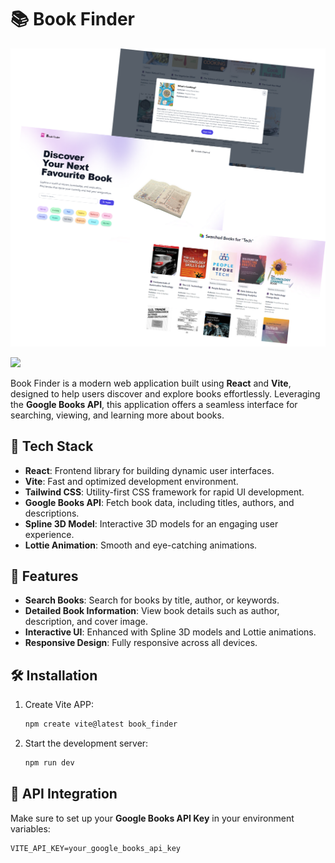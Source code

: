 # 📚 Book Finder

![Weather App Demo](./assets/book.png)

<img src="https://go-skill-icons.vercel.app/api/icons?i=react,vite,javascript,tailwind,googlecloud" />

Book Finder is a modern web application built using **React** and **Vite**, designed to help users discover and explore books effortlessly. Leveraging the **Google Books API**, this application offers a seamless interface for searching, viewing, and learning more about books.

## 🚀 Tech Stack

- **React**: Frontend library for building dynamic user interfaces.
- **Vite**: Fast and optimized development environment.
- **Tailwind CSS**: Utility-first CSS framework for rapid UI development.
- **Google Books API**: Fetch book data, including titles, authors, and descriptions.
- **Spline 3D Model**: Interactive 3D models for an engaging user experience.
- **Lottie Animation**: Smooth and eye-catching animations.

## 🎯 Features

- **Search Books**: Search for books by title, author, or keywords.
- **Detailed Book Information**: View book details such as author, description, and cover image.
- **Interactive UI**: Enhanced with Spline 3D models and Lottie animations.
- **Responsive Design**: Fully responsive across all devices.

## 🛠️ Installation

1. Create Vite APP:
   ```bash
   npm create vite@latest book_finder
   ```
2. Start the development server:
   ```bash
   npm run dev
   ```

## 📡 API Integration

Make sure to set up your **Google Books API Key** in your environment variables:

```
VITE_API_KEY=your_google_books_api_key
```
